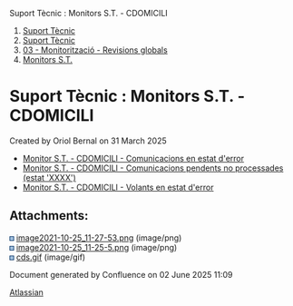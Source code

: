 Suport Tècnic : Monitors S.T. - CDOMICILI  

1.  [Suport Tècnic](index.html)
2.  [Suport Tècnic](13893782.html)
3.  [03 - Monitorització - Revisions globals](26313327.html)
4.  [Monitors S.T.](Monitors-S.T._41522177.html)

Suport Tècnic : Monitors S.T. - CDOMICILI
=========================================

Created by Oriol Bernal on 31 March 2025

*   [Monitor S.T. - CDOMICILI - Comunicacions en estat d'error](/display/SII/Monitor+S.T.+-+CDOMICILI+-+Comunicacions+en+estat+d%27error "Monitor S.T. - CDOMICILI - Comunicacions en estat d'error")
*   [Monitor S.T. - CDOMICILI - Comunicacions pendents no processades (estat 'XXXX')](/pages/viewpage.action?pageId=64979132 "Monitor S.T. - CDOMICILI - Comunicacions pendents no processades (estat 'XXXX')")
*   [Monitor S.T. - CDOMICILI - Volants en estat d'error](/display/SII/Monitor+S.T.+-+CDOMICILI+-+Volants+en+estat+d%27error "Monitor S.T. - CDOMICILI - Volants en estat d'error")

Attachments:
------------

![](images/icons/bullet_blue.gif) [image2021-10-25\_11-27-53.png](attachments/128647215/128647216.png) (image/png)  
![](images/icons/bullet_blue.gif) [image2021-10-25\_11-25-5.png](attachments/128647215/128647217.png) (image/png)  
![](images/icons/bullet_blue.gif) [cds.gif](attachments/128647215/128647218.gif) (image/gif)  

Document generated by Confluence on 02 June 2025 11:09

[Atlassian](http://www.atlassian.com/)